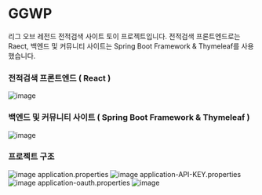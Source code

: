 # GGWP
리그 오브 레전드 전적검색 사이트 토이 프로젝트입니다.
전적검색 프론트엔드로는 Raect, 백엔드 및 커뮤니티 사이트는 Spring Boot Framework & Thymeleaf를 사용했습니다.

### 전적검색 프론트엔드 ( React )
![image](https://user-images.githubusercontent.com/81746705/197331645-27dea3b0-e52d-4c6a-9aca-26303af18504.png)

### 백엔드 및 커뮤니티 사이트 ( Spring Boot Framework & Thymeleaf )
![image](https://user-images.githubusercontent.com/81746705/197331550-a701f269-08ef-4a38-aa19-1dfaa356911c.png)

### 프로젝트 구조
![image](https://user-images.githubusercontent.com/81746705/197331008-e55355af-bdbc-4d2f-a7b5-1a3dc2af86e5.png)
application.properties
![image](https://user-images.githubusercontent.com/81746705/197331768-6dc44bfb-afd2-4271-a90f-cab4e2c545fd.png)
application-API-KEY.properties
![image](https://user-images.githubusercontent.com/81746705/197331794-f8a09e22-3f19-4c4c-b524-91d44f3d6c70.png)
application-oauth.properties
![image](https://user-images.githubusercontent.com/81746705/197331860-964f8cb6-0ca8-4f47-9e71-01ade46620ac.png)
